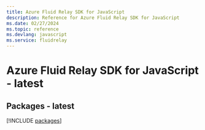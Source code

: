 ```yaml
---
title: Azure Fluid Relay SDK for JavaScript
description: Reference for Azure Fluid Relay SDK for JavaScript
ms.date: 02/27/2024
ms.topic: reference
ms.devlang: javascript
ms.service: fluidrelay
---
```

# Azure Fluid Relay SDK for JavaScript - latest
## Packages - latest
[!INCLUDE [packages](fluid-relay-index.md)]